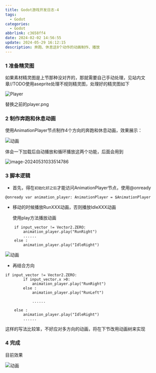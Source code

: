 ```yaml
---
title: Godot游戏开发日志-4
tags:
  - Godot
categories:
  - Godot
abbrlink: c3658ff4
date: 2024-02-02 14:56:55
update: 2024-05-29 16:12:15
description: 奔跑、休息这8个动作的动画制作、播放
---
```


### 1 准备精灵图

如果素材精灵图是上节那种没对齐的，那就需要自己手动处理，见站内文章//TODO使用aseprite处理不规则精灵图，处理好的精灵图如下

![Player](https://blog-resources.this0.com/image/202405310220403.png?x-oss-process=style/this0-blog)

替换之前的player.png

### 2 制作奔跑和休息动画

使用AnimationPlayer节点制作4个方向的奔跑和休息动画，效果展示：

![动画](https://blog-resources.this0.com/image/202405310330228.gif)

体会一下加载后自动播放和循环播放这两个功能，后面会用到

![image-20240531033514786](https://blog-resources.this0.com/image/202405310335836.png?x-oss-process=style/this0-blog)

### 3 脚本逻辑

- 首先，得在`初始化好之后`才能访问AnimationPlayer节点，使用@onready

```
@onready var animation_player: AnimationPlayer = $AnimationPlayer
```

- 移动的时候播放RunXXX动画，否则播放IdleXXX动画

  使用play方法播放动画

```
	if input_vector != Vector2.ZERO:
		animation_player.play("RunRight")
		......
	else :
		animation_player.play("IdleRight")
```

![动画](https://blog-resources.this0.com/image/202405310351839.gif)

- 再结合方向

```
if input_vector != Vector2.ZERO:
		if input_vector.x >0:
			animation_player.play("RunRight")
		else :
			animation_player.play("RunLeft")
			
			......

	else :
		animation_player.play("IdleRight")
		......
```

这样的写法比较笨，不好应对多方向的动画，将在下节改用动画树来实现

### 4 完成

目前效果

![动画](https://blog-resources.this0.com/image/202405310402124.gif)
